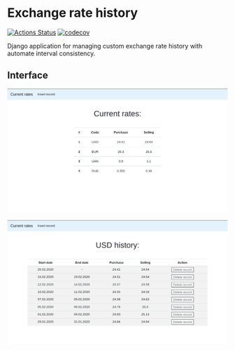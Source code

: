 # Exchange rate history

[![Actions Status](https://github.com/Alizarinston/exchange-rate-history/workflows/tests/badge.svg)](https://github.com/Alizarinston/exchange-rate-history/actions) [![codecov](https://codecov.io/gh/Alizarinston/exchange-rate-history/branch/master/graph/badge.svg)](https://codecov.io/gh/Alizarinston/exchange-rate-history)

Django application for managing custom exchange rate history with automate interval consistency.

## Interface

![Image alt](https://github.com/Alizarinston/exchange-rate-history/blob/master/img/current_rates.png)

![Image alt](https://github.com/Alizarinston/exchange-rate-history/blob/master/img/USD_history.png)
